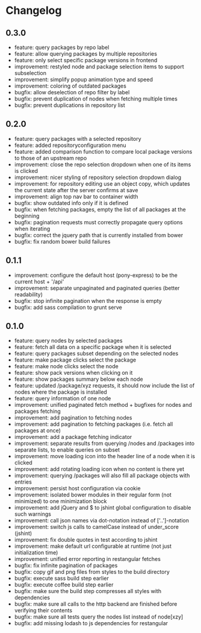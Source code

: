 # Changelog

## 0.3.0

* feature: query packages by repo label
* feature: allow querying packages by multiple repositories
* feature: only select specific package versions in frontend
* improvement: restyled node and package selection items to support subselection
* improvement: simplify popup animation type and speed
* improvement: coloring of outdated packages
* bugfix: allow deselection of repo filter by label
* bugfix: prevent duplication of nodes when fetching multiple times
* bugfix: prevent duplications in repository list

## 0.2.0

* feature: query packages with a selected repository
* feature: added repositoryconfiguration menu
* feature: added comparison function to compare local package versions to those of an upstream repo
* improvement: close the repo selection dropdown when one of its items is clicked
* improvement: nicer styling of repository selection dropdown dialog
* improvement: for repository editing use an object copy, which updates the current state after the server confirms at save
* improvement: align top nav bar to container width
* bugfix: show outdated info only if it is defined
* bugfix: when fetching packages, empty the list of all packages at the beginning
* bugfix: pagination requests must correctly propagate query options when iterating
* bugfix: correct the jquery path that is currently installed from bower
* bugfix: fix random bower build failures

## 0.1.1

* improvement: configure the default host (pony-express) to be the current host + '/api'
* improvement: separate unpaginated and paginated queries (better readability)
* bugfix: stop infinite pagination when the response is empty
* bugfix: add sass compilation to grunt serve

## 0.1.0

* feature: query nodes by selected packages
* feature: fetch all data on a specific package when it is selected
* feature: query packages subset depending on the selected nodes
* feature: make package clicks select the package
* feature: make node clicks select the node
* feature: show pack versions when clicking on it
* feature: show packages summary below each node
* feature: updated /package/xyz requests, it should now include the list of nodes where the package is installed
* feature: query information of one node
* improvement: unified paginated fetch method + bugfixes for nodes and packages fetching
* improvement: add pagination to fetching nodes
* improvement: add pagination to fetching packages (i.e. fetch all packages at once)
* improvement: add a package fetching indicator
* improvement: separate results from querying /nodes and /packages into separate lists, to enable queries on subset
* improvement: move loading icon into the header line of a node when it is clicked
* improvement: add rotating loading icon when no content is there yet
* improvement: querying /packages will also fill all package objects with entries
* improvement: persist host configuration via cookie
* improvement: isolated bower modules in their regular form (not minimized) to one minimization block
* improvement: add jQuery and $ to jshint global configuration to disable such warnings
* improvement: call json names via dot-notation instead of ['..']-notation
* improvement: switch js calls to camelCase instead of under_score (jshint)
* improvement: fix double quotes in test according to jshint
* improvement: make default url configurable at runtime (not just initialization time)
* improvement: unified error reporting in restangular fetches
* bugfix: fix infinite pagination of packages
* bugfix: copy gif and png files from styles to the build directory
* bugfix: execute sass build step earlier
* bugfix: execute coffee build step earlier
* bugfix: make sure the  build step compresses all styles with dependencies
* bugfix: make sure all calls to the http backend are finished before verifying their contents
* bugfix: make sure all tests query the nodes list instead of node[xzy]
* bugfix: add missing lodash to js dependencies for restangular

